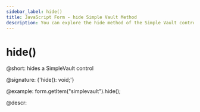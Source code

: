 ```yaml
---
sidebar_label: hide()
title: JavaScript Form - hide Simple Vault Method 
description: You can explore the hide method of the Simple Vault control of Form in the documentation of the DHTMLX JavaScript UI library. Browse developer guides and API reference, try out code examples and live demos, and download a free 30-day evaluation version of DHTMLX Suite.
---
```


# hide()

@short: hides a SimpleVault control

@signature: {'hide(): void;'}

@example:
form.getItem("simplevault").hide(); 

@descr:
